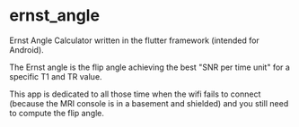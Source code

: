 # ernst_angle

Ernst Angle Calculator written in the flutter framework (intended for Android).  

The Ernst angle is the flip angle achieving the best "SNR per time unit" for a specific T1 and TR value.  

This app is dedicated to all those time when the wifi fails to connect (because the MRI console is in a basement and shielded) and you still need to compute the flip angle.  


